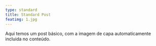 ```yaml
---
type: standard
title: Standard Post
featimg: 1.jpg
---
```

Aqui temos um post básico, com a imagem de capa automaticamente incluida no conteúdo.
